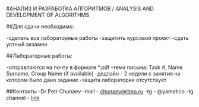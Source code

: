 
#АНАЛИЗ И РАЗРАБОТКА АЛГОРИТМОВ / ANALYSIS AND DEVELOPMENT OF ALGORITHMS

##Для сдачи необходимо:

-сделать все лабораторные работы
-защитить курсовой проект
-сдать устный экзамен

##Лабораторные работы:

-отправляются на почту в формате *.pdf
-тема письма: Task #, Name Surname, Group Name (if available)
-дедлайн - 2 недели с занятия на котором было дано задание
-защита лабораторки отсутствует

##Контакты
-Dr Petr Chunaev
-mail - chunaev@itmo.ru
-tg - @yamatico
-tg channel - [link](https://t.me/joinchat/AAAAAFkAsNgh3sFBfzeubQ)




